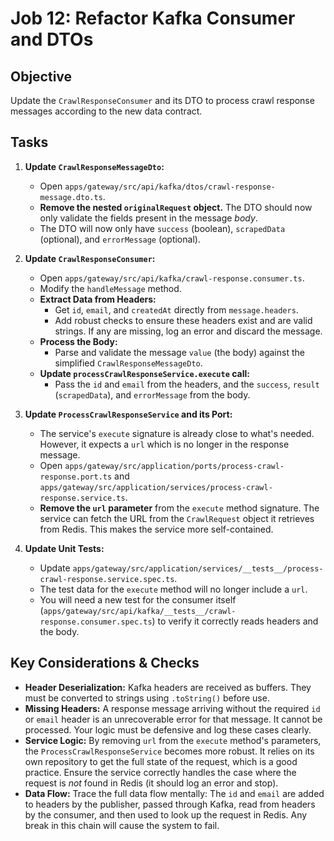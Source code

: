 # Job 12: Refactor Kafka Consumer and DTOs

## Objective

Update the `CrawlResponseConsumer` and its DTO to process crawl response messages according to the new data contract.

## Tasks

1.  **Update `CrawlResponseMessageDto`:**

    - Open `apps/gateway/src/api/kafka/dtos/crawl-response-message.dto.ts`.
    - **Remove the nested `originalRequest` object.** The DTO should now only validate the fields present in the message _body_.
    - The DTO will now only have `success` (boolean), `scrapedData` (optional), and `errorMessage` (optional).

2.  **Update `CrawlResponseConsumer`:**

    - Open `apps/gateway/src/api/kafka/crawl-response.consumer.ts`.
    - Modify the `handleMessage` method.
    - **Extract Data from Headers:**
      - Get `id`, `email`, and `createdAt` directly from `message.headers`.
      - Add robust checks to ensure these headers exist and are valid strings. If any are missing, log an error and discard the message.
    - **Process the Body:**
      - Parse and validate the message `value` (the body) against the simplified `CrawlResponseMessageDto`.
    - **Update `processCrawlResponseService.execute` call:**
      - Pass the `id` and `email` from the headers, and the `success`, `result` (`scrapedData`), and `errorMessage` from the body.

3.  **Update `ProcessCrawlResponseService` and its Port:**

    - The service's `execute` signature is already close to what's needed. However, it expects a `url` which is no longer in the response message.
    - Open `apps/gateway/src/application/ports/process-crawl-response.port.ts` and `apps/gateway/src/application/services/process-crawl-response.service.ts`.
    - **Remove the `url` parameter** from the `execute` method signature. The service can fetch the URL from the `CrawlRequest` object it retrieves from Redis. This makes the service more self-contained.

4.  **Update Unit Tests:**
    - Update `apps/gateway/src/application/services/__tests__/process-crawl-response.service.spec.ts`.
    - The test data for the `execute` method will no longer include a `url`.
    - You will need a new test for the consumer itself (`apps/gateway/src/api/kafka/__tests__/crawl-response.consumer.spec.ts`) to verify it correctly reads headers and the body.

## Key Considerations & Checks

- **Header Deserialization:** Kafka headers are received as buffers. They must be converted to strings using `.toString()` before use.
- **Missing Headers:** A response message arriving without the required `id` or `email` header is an unrecoverable error for that message. It cannot be processed. Your logic must be defensive and log these cases clearly.
- **Service Logic:** By removing `url` from the `execute` method's parameters, the `ProcessCrawlResponseService` becomes more robust. It relies on its own repository to get the full state of the request, which is a good practice. Ensure the service correctly handles the case where the request is _not_ found in Redis (it should log an error and stop).
- **Data Flow:** Trace the full data flow mentally: The `id` and `email` are added to headers by the publisher, passed through Kafka, read from headers by the consumer, and then used to look up the request in Redis. Any break in this chain will cause the system to fail.
